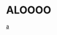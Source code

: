# ALOOOO

[a](https://static.wikia.nocookie.net/parody/images/8/82/2206289_1322626113842.33res_500_175.jpg/revision/latest/scale-to-width-down/390?cb=20160604221830)